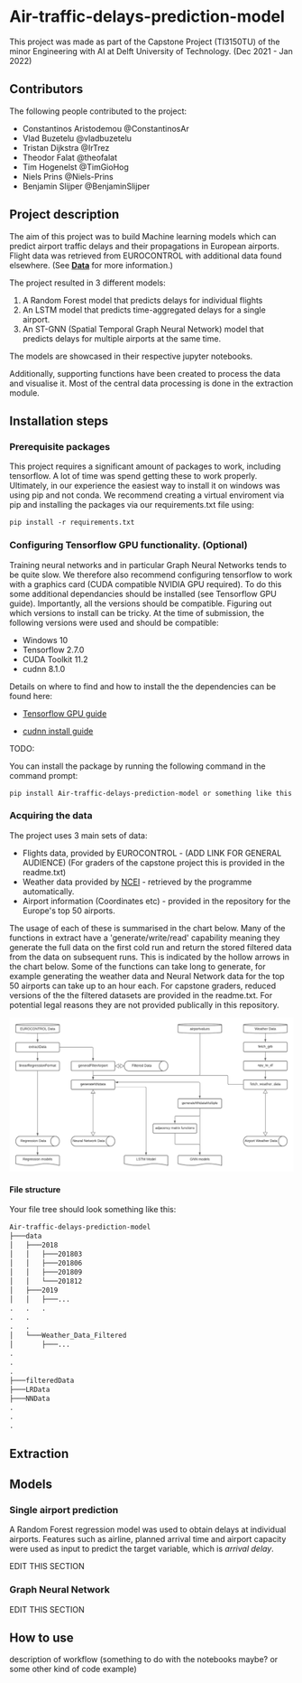 # Air-traffic-delays-prediction-model

  
This project was made as part of the Capstone Project (TI3150TU) of the minor Engineering with AI at Delft University of Technology. (Dec 2021 - Jan 2022)  

## Contributors
The following people contributed to the project:

* Constantinos Aristodemou @ConstantinosAr
* Vlad Buzetelu @vladbuzetelu
* Tristan Dijkstra @IrTrez
* Theodor Falat @theofalat
* Tim Hogenelst @TimGioHog
* Niels Prins @Niels-Prins 
* Benjamin Slijper @BenjaminSlijper


## Project description
The aim of this project was to build Machine learning models which can predict airport traffic delays and their propagations in European airports. Flight data was retrieved from EUROCONTROL with additional data found elsewhere. (See [**Data**](#acquiring-the-data) for more information.)

The project resulted in 3 different models:

1. A Random Forest model that predicts delays for individual flights
2. An LSTM model that predicts time-aggregated delays for a single airport.
3. An ST-GNN (Spatial Temporal Graph Neural Network) model that predicts delays for multiple airports at the same time.

The models are showcased in their respective jupyter notebooks.

Additionally, supporting functions have been created to process the data and visualise it. Most of the central data processing is done in the extraction module.

## Installation steps
### Prerequisite packages
This project requires a significant amount of packages to work, including tensorflow. A lot of time was spend getting these to work properly. Ultimately, in our experience the easiest way to install it on windows was using pip and not conda. We recommend creating a virtual enviroment via pip and installing the packages via our requirements.txt file using:
```
pip install -r requirements.txt
```
### Configuring Tensorflow GPU functionality. (Optional)
Training neural networks and in particular Graph Neural Networks tends to be quite slow. We therefore also recommend configuring tensorflow to work with a graphics card (CUDA compatible NVIDIA GPU required). To do this some additional dependancies should be installed (see Tensorflow GPU guide). Importantly, all the versions should be compatible. Figuring out which versions to install can be tricky. At the time of submission, the following versions were used and should be compatible:

- Windows 10
- Tensorflow 2.7.0
- CUDA Toolkit 11.2
- cudnn 8.1.0

Details on where to find and how to install the the dependencies can be found here:

- [Tensorflow GPU guide](https://www.tensorflow.org/install/gpu)

- [cudnn install guide](https://docs.nvidia.com/deeplearning/cudnn/install-guide/index.html#install-windows)


TODO:

You can install the package by running the following command in the command prompt:
```
pip install Air-traffic-delays-prediction-model or something like this
```


### Acquiring the data 
The project uses 3 main sets of data:
- Flights data, provided by EUROCONTROL - (ADD LINK FOR GENERAL AUDIENCE) (For graders of the capstone project this is provided in the readme.txt)
- Weather data provided by [NCEI](https://www.ncei.noaa.gov/) - retrieved by the programme automatically.
- Airport information (Coordinates etc) - provided in the repository for the Europe's top 50 airports.

The usage of each of these is summarised in the chart below. Many of the functions in extract have a 'generate/write/read' capability meaning they generate the full data on the first cold run and return the stored filtered data from the data on subsequent runs. This is indicated by the hollow arrows in the chart below. Some of the functions can take long to generate, for example generating the weather data and Neural Network data for the top 50 airports can take up to an hour each. For capstone graders, reduced versions of the the filtered datasets are provided in the readme.txt. For potential legal reasons they are not provided publically in this repository.

![function chart of extraction](/docs/funcChart.png)


#### File structure
Your file tree should look something like this:
```
Air-traffic-delays-prediction-model
├───data
│   ├───2018
│   │   ├───201803
│   │   ├───201806
│   │   ├───201809
│   │   └───201812
│   ├───2019
│   │   ├───...
.   .   .
.   .
.   .
│   └───Weather_Data_Filtered
│       ├───...
.   
.   
.   
├───filteredData
├───LRData
├───NNData
.
.
.
```

## Extraction

## Models
### Single airport prediction
A Random Forest regression model was used to obtain delays at individual airports. Features such as airline, planned arrival time and airport capacity were used as input to predict the target variable, which is *arrival delay*. 

EDIT THIS SECTION

### Graph Neural Network

EDIT THIS SECTION





## How to use
description of workflow (something to do with the notebooks maybe? or some other kind of code example)


